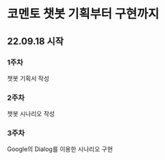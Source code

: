 # 코멘토 챗봇 기획부터 구현까지
## 22.09.18 시작
### 1주차
챗봇 기획서 작성
### 2주차
챗봇 시나리오 작성
### 3주차
Google의 Dialog를 이용한 시나리오 구현
